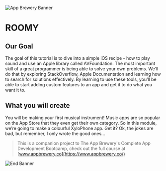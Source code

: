 ![App Brewery Banner](Documentation/spiders-co.png)

# ROOMY

## Our Goal

The goal of this tutorial is to dive into a simple iOS recipe - how to play sound and use an Apple library called AVFoundation. The most important skill of a great programmer is being able to solve your own problems. We’ll do that by exploring StackOverflow, Apple Documentation and learning how to search for solutions effectively. By learning to use these tools, you’ll be able to start adding custom features to an app and get it to do what you want it to.


## What you will create

You will be making your first musical instrument! Music apps are so popular on the App Store that they even get their own category. So in this module, we’re going to make a colourful XyloPhone app. Get it? Ok, the jokes are bad, but remember, I only wrote the good ones... 




>This is a companion project to The App Brewery's Complete App Development Bootcamp, check out the full course at
[www.appbrewery.co](https://www.appbrewery.co/)

![End Banner](Documentation/readme-end-banner.png)

